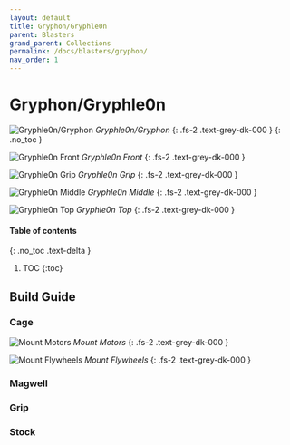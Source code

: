 ```yaml
---
layout: default
title: Gryphon/Gryphle0n
parent: Blasters
grand_parent: Collections
permalink: /docs/blasters/gryphon/
nav_order: 1
---
```


# Gryphon/Gryphle0n

![Gryphle0n/Gryphon](../../../../assets/images/gryphle0n-00-both.jpg)
*Gryphle0n/Gryphon*
{: .fs-2 .text-grey-dk-000 }
{: .no_toc }

![Gryphle0n Front](../../../../assets/images/gryphle0n-00-front.jpg)
*Gryphle0n Front*
{: .fs-2 .text-grey-dk-000 }

![Gryphle0n Grip](../../../../assets/images/gryphle0n-00-grip.jpg)
*Gryphle0n Grip*
{: .fs-2 .text-grey-dk-000 }

![Gryphle0n Middle](../../../../assets/images/gryphle0n-00-middle.jpg)
*Gryphle0n Middle*
{: .fs-2 .text-grey-dk-000 }

![Gryphle0n Top](../../../../assets/images/gryphle0n-00-top.jpg)
*Gryphle0n Top*
{: .fs-2 .text-grey-dk-000 }

#### Table of contents
{: .no_toc .text-delta }

1. TOC
{:toc}

## Build Guide

### Cage

![Mount Motors](../../../../assets/images/gryphle0n-01-motors.jpg)
*Mount Motors*
{: .fs-2 .text-grey-dk-000 }

![Mount Flywheels](../../../../assets/images/gryphle0n-02-flywheels.jpg)
*Mount Flywheels*
{: .fs-2 .text-grey-dk-000 }

### Magwell

### Grip

### Stock